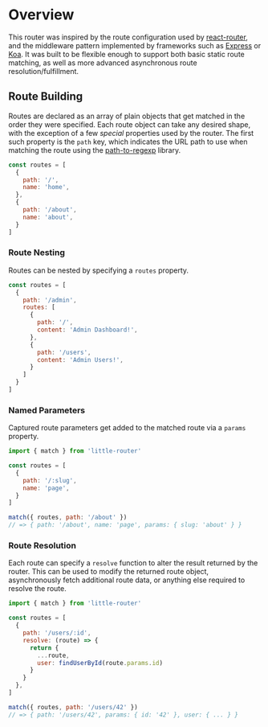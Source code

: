 # Overview
This router was inspired by the route configuration used by [react-router](https://github.com/ReactTraining/react-router), and the middleware pattern implemented by frameworks such as [Express](http://expressjs.com) or [Koa](http://koajs.com).  It was built to be flexible enough to support both basic static route matching, as well as more advanced asynchronous route resolution/fulfillment.

## Route Building

Routes are declared as an array of plain objects that get matched in the order they were specified. Each route object can take any desired shape, with the exception of a few _special_ properties used by the router. The first such property is the `path` key, which indicates the URL path to use when matching the route using the [path-to-regexp](https://github.com/pillarjs/path-to-regexp) library.
```javascript
const routes = [
  {
    path: '/',
    name: 'home',
  },
  {
    path: '/about',
    name: 'about',
  }
]
```

### Route Nesting
Routes can be nested by specifying a `routes` property.
```javascript
const routes = [
  {
    path: '/admin',
    routes: [
      {
        path: '/',
        content: 'Admin Dashboard!',
      },
      {
        path: '/users',
        content: 'Admin Users!',
      }
    ]
  }
]
```
### Named Parameters
Captured route parameters get added to the matched route via a `params` property.

```javascript
import { match } from 'little-router'

const routes = [
  {
    path: '/:slug',
    name: 'page',
  }
]

match({ routes, path: '/about' })
// => { path: '/about', name: 'page', params: { slug: 'about' } }
```


### Route Resolution
Each route can specify a `resolve` function to alter the result returned by the router.  This can be used to modify the returned route object, asynchronously fetch additional route data, or anything else required to resolve the route.

```javascript
import { match } from 'little-router'

const routes = [
  {
    path: '/users/:id',
    resolve: (route) => {
      return {
        ...route,
        user: findUserById(route.params.id)
      }
    }
  },
]

match({ routes, path: '/users/42' })
// => { path: '/users/42', params: { id: '42' }, user: { ... } }
```
